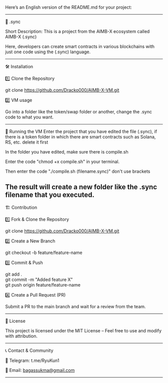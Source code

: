 Here’s an English version of the README.md for your project:


---

🚀 .sync

Short Description:
This is a project from the AIMB-X ecosystem called AIMB-X (.sync)

Here, developers can create smart contracts in various blockchains with just one code using the (.sync) language.


---

🛠️ Installation

1️⃣ Clone the Repository

git clone https://github.com/Dracko000/AIMB-X-VM.git

2️⃣ VM usage

Go into a folder like the token/swap
folder or another, change the .sync code to what you want.


---

🚀 Running the VM
Enter the project that you have edited the file (.sync), if there is a token folder in which there are smart contracts such as Solana, RS, etc. delete it first

In the folder you have edited, make sure there is compile.sh

Enter the code "chmod +x compile.sh" in your terminal.

Then enter the code "./compile.sh (filename.sync)" don't use brackets

The result will create a new folder like the .sync filename that you executed.
---

🏗️ Contribution

1️⃣ Fork & Clone the Repository

git clone https://github.com/Dracko000/AIMB-X-VM.git

2️⃣ Create a New Branch

git checkout -b feature/feature-name

3️⃣ Commit & Push

git add .  
git commit -m "Added feature X"  
git push origin feature/feature-name

4️⃣ Create a Pull Request (PR)

Submit a PR to the main branch and wait for a review from the team.


---

📄 License

This project is licensed under the MIT License – Feel free to use and modify with attribution.


---

📞 Contact & Community

💬 Telegram: t.me/RyuKun1

📧 Email: bagassukma@gmail.com


---
